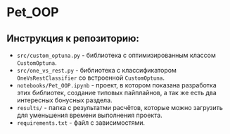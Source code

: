 # Pet_OOP

## Инструкция к репозиторию:
* `src/custom_optuna.py` - библиотека с оптимизированным классом `CustomOptuna`.
* `src/one_vs_rest.py` - библиотека с классификатором `OneVsRestClassifier` со встроенной `CustomOptuna`.
* `notebooks/Pet_OOP.ipynb` - проект, в котором показана разработка этих библиотек, создание типовых пайплайнов, а так же есть два интересных бонусных раздела.
* `results/` - папка с результатми расчётов, которые можно загрузить для уменьшения времени выполнения проекта.
* `requirements.txt` - файл с зависимостями.
